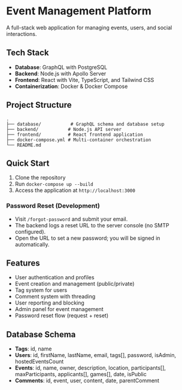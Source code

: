 # Event Management Platform

A full-stack web application for managing events, users, and social interactions.

## Tech Stack

- **Database**: GraphQL with PostgreSQL
- **Backend**: Node.js with Apollo Server
- **Frontend**: React with Vite, TypeScript, and Tailwind CSS
- **Containerization**: Docker & Docker Compose

## Project Structure

```
.
├── database/           # GraphQL schema and database setup
├── backend/           # Node.js API server
├── frontend/          # React frontend application
├── docker-compose.yml # Multi-container orchestration
└── README.md
```

## Quick Start

1. Clone the repository
2. Run `docker-compose up --build`
3. Access the application at `http://localhost:3000`

### Password Reset (Development)
- Visit `/forgot-password` and submit your email.
- The backend logs a reset URL to the server console (no SMTP configured).
- Open the URL to set a new password; you will be signed in automatically.

## Features

- User authentication and profiles
- Event creation and management (public/private)
- Tag system for users
- Comment system with threading
- User reporting and blocking
- Admin panel for event management
- Password reset flow (request + reset)

## Database Schema

- **Tags**: id, name
- **Users**: id, firstName, lastName, email, tags[], password, isAdmin, hostedEventsCount
- **Events**: id, name, owner, description, location, participants[], maxParticipants, applicants[], games[], date, isPublic
- **Comments**: id, event, user, content, date, parentComment
